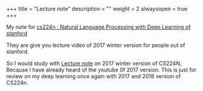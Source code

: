 +++
title = "Lecture note"
description = ""
weight = 2 
alwaysopen = true
+++

My note for [cs224n : Natural Language Processing with Deep Learning of stanford](http://web.stanford.edu/class/cs224n/)

They are give you lecture video of 2017 winter version for people out of stanford. 

So I would study with [Lecture note](https://github.com/stanfordnlp/cs224n-winter17-notes) on 2017 winter version of CS224N, Because I have already heard of the youtube 0f 2017 version. 
This is just for review on my deep learning once again with 2017 and 2018 version of CS224n. 
